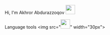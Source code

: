 Hi, I'm Akhror Abdurazzoqov <img src="https://gifdb.com/images/thumbnail/waving-hand-hi-emoticon-5ogrlew1e9zb3p5m.webp" width="30px">

Language tools
<img src="<img src="https://gifdb.com/images/thumbnail/waving-hand-hi-emoticon-5ogrlew1e9zb3p5m.webp" width="30px">" width="30px">
